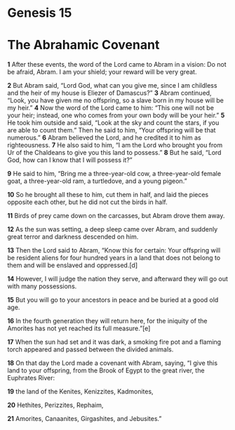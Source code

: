 # Genesis 15
# The Abrahamic Covenant
**1** After these events, the word of the Lord came to Abram in a vision:
Do not be afraid, Abram.
I am your shield;
your reward will be very great.

**2** But Abram said, “Lord God, what can you give me, since I am childless and the heir of my house is Eliezer of Damascus?”
**3** Abram continued, “Look, you have given me no offspring, so a slave born in my house will be my
heir.”
**4** Now the word of the Lord came to him: “This one will not be your heir; instead, one who comes from your own
body
will be your heir.”
**5** He took him outside and said, “Look at the sky and count the stars, if you are able to count
them.” Then he said to him, “Your offspring will be that numerous.”
**6** Abram believed the Lord, and he credited it to him as righteousness.
**7** He also said to him, “I am the Lord who brought you from Ur of the Chaldeans to give you this land to possess.”
**8** But he said, “Lord God, how can I know that I will possess it?”

**9** He said to him, “Bring me a three-year-old cow, a three-year-old female goat, a three-year-old ram, a turtledove,
and
a young pigeon.”

**10** So he brought all these to him, cut them in half, and laid the pieces opposite each other, but he did not cut the
birds in half.

**11** Birds of prey came down on the carcasses, but Abram drove them away.

**12** As the sun was setting, a deep
sleep came over Abram, and suddenly great terror and darkness descended on him.

**13** Then the Lord said to Abram, “Know this for certain: Your offspring will be resident aliens for four hundred
years in
a land that does not belong to them and will be enslaved and oppressed.[d]

**14** However, I will judge the nation they
serve, and afterward they will go out with many possessions.

**15** But you will go to your ancestors in peace and be buried
at a good old age.

**16** In the fourth generation they will return here, for the iniquity of the Amorites has not yet
reached its full measure.”[e]

**17** When the sun had set and it was dark, a smoking fire pot and a flaming torch appeared and passed between the
divided animals.

**18** On that day the Lord made a covenant with Abram, saying, “I give this land to your offspring, from the Brook
of Egypt to the great river, the Euphrates River:

**19** the land of the Kenites, Kenizzites, Kadmonites,

**20** Hethites,
Perizzites, Rephaim,

**21** Amorites, Canaanites, Girgashites, and Jebusites.”